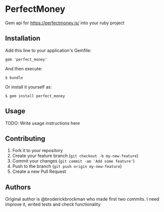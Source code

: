 # PerfectMoney

Gem api for https://perfectmoney.is/ into your ruby project

## Installation

Add this line to your application's Gemfile:

    gem 'perfect_money'

And then execute:

    $ bundle

Or install it yourself as:

    $ gem install perfect_money

## Usage

TODO: Write usage instructions here

## Contributing

1. Fork it to your repository
2. Create your feature branch (`git checkout -b my-new-feature`)
3. Commit your changes (`git commit -am 'Add some feature'`)
4. Push to the branch (`git push origin my-new-feature`)
5. Create a new Pull Request

## Authors

Original author is @broderickbrockman who made first two commits.
I need improve it, writed tests and check functionality
